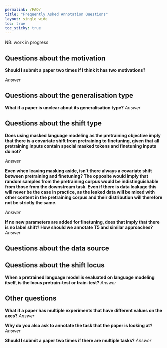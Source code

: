 ```yaml
---
permalink: /FAQ/
title: "Frequently Asked Annotation Questions"
layout: single_wide
toc: true
toc_sticky: true
---
```


NB: work in progress

## Questions about the motivation

**Should I submit a paper two times if I think it has two motivations?**

_Answer_

## Questions about the generalisation type

**What if a paper is unclear about its generalisation type?**
_Answer_

## Questions about the shift type

**Does using masked language modeling as the pretraining objective imply that there is a covariate shift from pretraining to finetuning, given that all pretraining inputs contain special masked tokens and finetuning inputs do not?**

_Answer_

**Even when leaving masking aside, isn't there always a covariate shift between pretraining and finetuning? The opposite would imply that random samples from the pretraining corpus would be indistinguishable from those from the downstream task. Even if there is data leakage this will never be the case in practice, as the leaked data will be mixed with other content in the pretraining corpus and their distribution will therefore not be strictly the same.**

_Answer_

**If no new parameters are added for finetuning, does that imply that there is no label shift? How should we annotate T5 and similar approaches?**
_Answer_

## Questions about the data source

## Questions about the shift locus

**When a pretrained language model is evaluated on language modeling itself, is the locus pretrain-test or train-test?**
_Answer_

## Other questions

**What if a paper has multiple experiments that have different values on the axes?**
_Answer_

**Why do you also ask to annotate the task that the paper is looking at?**
_Answer_

**Should I submit a paper two times if there are multiple tasks?**
_Answer_
